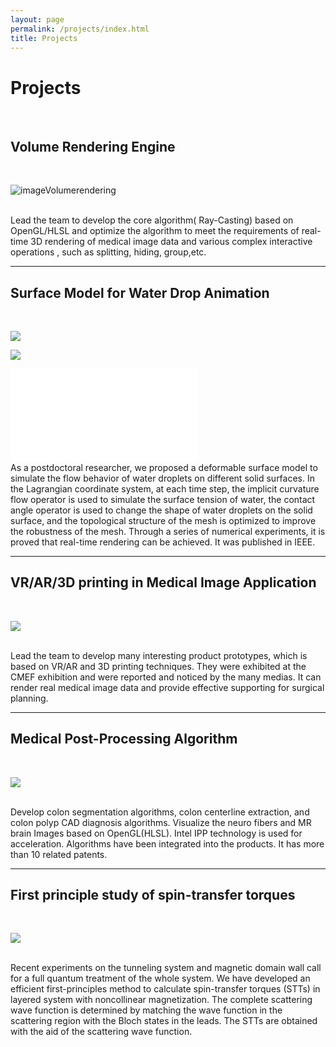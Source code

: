 ```yaml
---
layout: page
permalink: /projects/index.html
title: Projects
---
```


# Projects

<br>

## Volume Rendering Engine

<br>

![imageVolumerendering](images/volumerendering.jpg)

<br>
Lead the team to develop the core algorithm( Ray-Casting) based on OpenGL/HLSL and optimize the algorithm to meet the requirements of real-time 3D rendering of medical image data and various complex interactive operations , such as splitting, hiding, group,etc.

---

##  Surface Model for Water Drop Animation
<br>



![](images/droplet.jpg)

<p align="left">
	<img src=/images/droplet.jpg>
</p>

<iframe src="//player.bilibili.com/player.html?bvid=BV1rV4y1b7WJ&page=1" scrolling="no" border="0" frameborder="no" framespacing="0" allowfullscreen="true"> </iframe>

<br>
As a postdoctoral researcher, we proposed a deformable surface model to simulate the flow behavior of water droplets on different solid surfaces. In the Lagrangian coordinate system, at each time step, the implicit curvature flow operator is used to simulate the surface tension of water, the contact angle operator is used to change the shape of water droplets on the solid surface, and the topological structure of the mesh is optimized to improve the robustness of the mesh. Through a series of numerical experiments, it is proved that real-time rendering can be achieved.  It was published in IEEE.

---

## VR/AR/3D printing in Medical Image Application

<br>

![](images/vrar3dprinting.jpg)

<br>
Lead the team to develop many interesting product prototypes, which is based on VR/AR and 3D printing techniques.  They were  exhibited at the CMEF exhibition and were reported and noticed by the many medias. It can render real medical image data and provide effective supporting for surgical planning. 


---

## Medical Post-Processing Algorithm

<br>

![](images/algorithm.jpg)

<br>
Develop colon segmentation algorithms, colon centerline extraction, and colon polyp CAD diagnosis algorithms. Visualize the neuro fibers and MR brain Images based on OpenGL(HLSL). Intel IPP technology is used for acceleration. Algorithms have been integrated into the products. It has more than 10 related patents.

---

## First principle study of spin-transfer torques

<br>

![](images/poster.jpg)

<br>
Recent experiments on the tunneling system and magnetic domain wall call for a full quantum treatment of the whole system. We have developed an efficient first-principles method to calculate spin-transfer torques (STTs) in layered system with noncollinear magnetization. The complete scattering wave function is determined by matching the wave function in the scattering region with the Bloch states in the leads. The STTs are obtained with the aid of the scattering wave function. 

